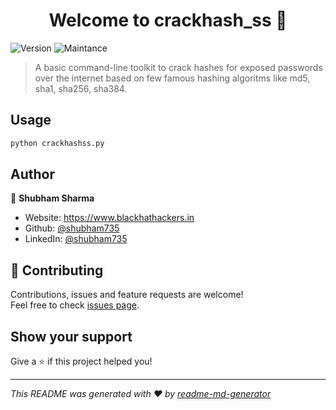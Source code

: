 <h1 align="center">Welcome to crackhash_ss 👋</h1>
<p>
  <img alt="Version" src="https://img.shields.io/badge/version-0.2.0-blue.svg?cacheSeconds=2592000" />
  <img alt="Maintance" src="https://img.shields.io/badge/Maintained%3F-no-red.svg" />
</p>

> A basic command-line toolkit to crack hashes for exposed passwords over the internet based on few famous hashing algoritms like md5, sha1, sha256, sha384.

## Usage

```sh
python crackhashss.py
```

## Author

👤 **Shubham Sharma**

* Website: https://www.blackhathackers.in
* Github: [@shubham735](https://github.com/shubham735)
* LinkedIn: [@shubham735](https://linkedin.com/in/shubham735)

## 🤝 Contributing

Contributions, issues and feature requests are welcome!<br />Feel free to check [issues page](https://github.com/shubham735/crackhash_ss/issues). 

## Show your support

Give a ⭐️ if this project helped you!

***
_This README was generated with ❤️ by [readme-md-generator](https://github.com/kefranabg/readme-md-generator)_
 
